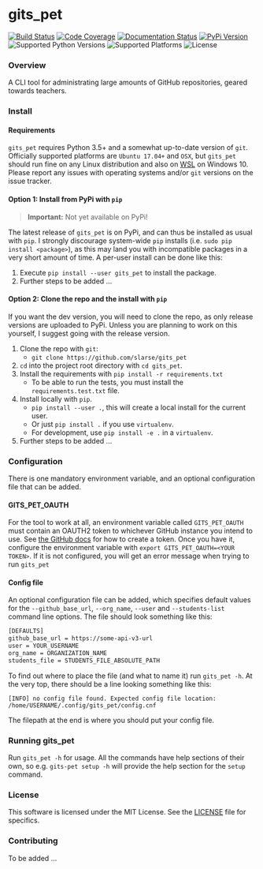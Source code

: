 # gits_pet

[![Build Status](https://travis-ci.com/slarse/gits_pet.svg?token=1VKcbDz66bMbTdt1ebsN&branch=master)](https://travis-ci.com/slarse/gits_pet)
[![Code Coverage](https://codecov.io/gh/slarse/gits_pet/branch/master/graph/badge.svg)](https://codecov.io/gh/slarse/gits_pet)
[![Documentation Status](https://readthedocs.org/projects/gits_pet/badge/?version=latest)](http://gits_pet.readthedocs.io/en/latest/?badge=latest)
[![PyPi Version](https://badge.fury.io/py/gits_pet.svg)](https://badge.fury.io/py/gits_pet)
![Supported Python Versions](https://img.shields.io/badge/python-3.5%2C%203.6%2C%203.7-blue.svg)
![Supported Platforms](https://img.shields.io/badge/platforms-OSX%2C%20Linux-blue.svg)
![License](https://img.shields.io/badge/license-MIT-blue.svg)


### Overview

A CLI tool for administrating large amounts of GitHub repositories, geared towards teachers.

### Install

#### Requirements
`gits_pet` requires Python 3.5+ and a somewhat up-to-date version of `git`.
Officially supported platforms are `Ubuntu 17.04+` and `OSX`, but `gits_pet`
should run fine on any Linux distribution and also on
[WSL](https://docs.microsoft.com/en-us/windows/wsl/install-win10) on Windows 10.
Please report any issues with operating systems and/or `git` versions on the
issue tracker.


#### Option 1: Install from PyPi with `pip`

> **Important:** Not yet available on PyPi!

The latest release of `gits_pet` is on PyPi, and can thus be installed as usual with `pip`.
I strongly discourage system-wide `pip` installs (i.e. `sudo pip install <package>`), as this
may land you with incompatible packages in a very short amount of time. A per-user install
can be done like this:

1. Execute `pip install --user gits_pet` to install the package.
2. Further steps to be added ...


#### Option 2: Clone the repo and the install with `pip`

If you want the dev version, you will need to clone the repo, as only release versions are uploaded
to PyPi. Unless you are planning to work on this yourself, I suggest going with the release version.

1. Clone the repo with `git`:
    - `git clone https://github.com/slarse/gits_pet`
2. `cd` into the project root directory with `cd gits_pet`.
3. Install the requirements with `pip install -r requirements.txt`
    - To be able to run the tests, you must install the `requirements.test.txt` file.
4. Install locally with `pip`.
    - `pip install --user .`, this will create a local install for the current user.
    - Or just `pip install .` if you use `virtualenv`.
    - For development, use `pip install -e .` in a `virtualenv`.
5. Further steps to be added ...


### Configuration

There is one mandatory environment variable, and an optional configuration file
that can be added.

#### GITS_PET_OAUTH

For the tool to work at all, an environment variable called `GITS_PET_OAUTH`
must contain an OAUTH2 token to whichever GitHub instance you intend to use.
See [the GitHub docs](https://help.github.com/articles/creating-a-personal-access-token-for-the-command-line/)
for how to create a token. Once you have it, configure the environment
variable with `export GITS_PET_OAUTH=<YOUR TOKEN>`. If it is not
configured, you will get an error message when trying to run `gits_pet`

#### Config file

An optional configuration file can be added, which specifies default values
for the `--github_base_url`, `--org_name`, `--user` and
`--students-list` command line options. The file should look
something like this:


```bash
[DEFAULTS]
github_base_url = https://some-api-v3-url
user = YOUR_USERNAME
org_name = ORGANIZATION_NAME
students_file = STUDENTS_FILE_ABSOLUTE_PATH
```

To find out where to place the file (and what to name it) run `gits_pet -h`.
At the very top, there should be a line looking something like this:

`[INFO] no config file found. Expected config file location: /home/USERNAME/.config/gits_pet/config.cnf`

The filepath at the end is where you should put your config file.

### Running gits_pet

Run `gits_pet -h` for usage. All the commands have help sections of their own,
so e.g. `gits-pet setup -h` will provide the help section for the `setup`
command.
   
### License

This software is licensed under the MIT License. See the [LICENSE](LICENSE) file for specifics.

### Contributing

To be added ...
